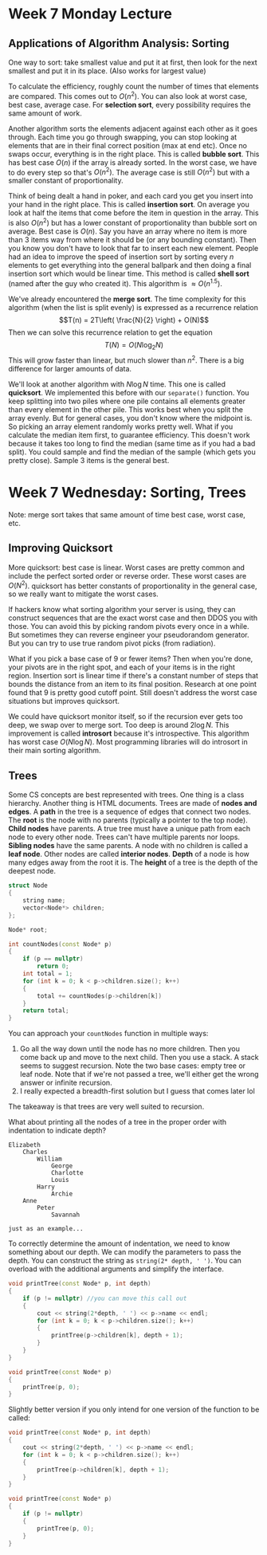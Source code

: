 # Week 7 Monday Lecture

## Applications of Algorithm Analysis: Sorting

One way to sort: take smallest value and put it at first, then look for the next smallest and put it in its place. (Also works for largest value)

To calculate the efficiency, roughly count the number of times that elements are compared. This comes out to $O(n^2)$. You can also look at worst case, best case, average case. For **selection sort**, every possibility requires the same amount of work.

Another algorithm sorts the elements adjacent against each other as it goes through. Each time you go through swapping, you can stop looking at elements that are in their final correct position (max at end etc). Once no swaps occur, everything is in the right place. This is called **bubble sort**. This has best case $O(n)$ if the array is already sorted. In the worst case, we have to do every step so that's $O(n^2)$. The average case is still $O(n^2)$ but with a smaller constant of proportionality.

Think of being dealt a hand in poker, and each card you get you insert into your hand in the right place. This is called **insertion sort**. On average you look at half the items that come before the item in question in the array. This is also $O(n^2)$ but has a lower constant of proportionality than bubble sort on average. Best case is $O(n)$. Say you have an array where no item is more than 3 items way from where it should be (or any bounding constant). Then you know you don't have to look that far to insert each new element. People had an idea to improve the speed of insertion sort by sorting every $n$ elements to get everything into the general ballpark and then doing a final insertion sort which would be linear time. This method is called **shell sort** (named after the guy who created it). This algorithm is $\approx O(n^{1.5})$.

We've already encountered the **merge sort**. The time complexity for this algorithm (when the list is split evenly) is expressed as a recurrence relation 
$$T(n) = 2T\left( \frac{N}{2} \right) + O(N)$$
Then we can solve this recurrence relation to get the equation
$$T(N) = O(N\log_2 N)$$
This will grow faster than linear, but much slower than $n^2$. There is a big difference for larger amounts of data. 

We'll look at another algorithm with $N\log N$ time. This one is called **quicksort**. We implemented this before with our `separate()` function. You keep splitting into two piles where one pile contains all elements greater than every element in the other pile. This works best when you split the array evenly. But for general cases, you don't know where the midpoint is. So picking an array element randomly works pretty well. What if you calculate the median item first, to guarantee efficiency. This doesn't work because it takes too long to find the median (same time as if you had a bad split). You could sample and find the median of the sample (which gets you pretty close). Sample 3 items is the general best.

# Week 7 Wednesday: Sorting, Trees

Note: merge sort takes that same amount of time best case, worst case, etc. 

## Improving Quicksort

More quicksort: best case is linear. Worst cases are pretty common and include the perfect sorted order or reverse order. These worst cases are $O(N^2)$. quicksort has better constants of proportionality in the general case, so we really want to mitigate the worst cases.

If hackers know what sorting algorithm your server is using, they can construct sequences that are the exact worst case and then DDOS you with those. You can avoid this by picking random pivots every once in a while. But sometimes they can reverse engineer your pseudorandom generator. But you can try to use true random pivot picks (from radiation).

What if you pick a base case of 9 or fewer items? Then when you're done, your pivots are in the right spot, and each of your items is in the right region. Insertion sort is linear time if there's a constant number of steps that bounds the distance from an item to its final position. Research at one point found that 9 is pretty good cutoff point. Still doesn't address the worst case situations but improves quicksort.

We could have quicksort monitor itself, so if the recursion ever gets too deep, we swap over to merge sort. Too deep is around $2\log N$. This improvement is called **introsort** because it's introspective. This algorithm has worst case $O(N\log N)$. Most programming libraries will do introsort in their main sorting algorithm.

## Trees

Some CS concepts are best represented with trees. One thing is a class hierarchy. Another thing is HTML documents. Trees are made of **nodes and edges**. A **path** in the tree is a sequence of edges that connect two nodes. The **root** is the node with no parents (typically a pointer to the top node). **Child nodes** have parents. A true tree must have a unique path from each node to every other node. Trees can't have multiple parents nor loops. **Sibling nodes** have the same parents. A node with no children is called a **leaf node**. Other nodes are called **interior nodes**. **Depth** of a node is how many edges away from the root it is. The **height** of a tree is the depth of the deepest node.

```cpp
struct Node
{
    string name;
    vector<Node*> children;
};

Node* root;

int countNodes(const Node* p)
{
    if (p == nullptr)
        return 0;
    int total = 1;
    for (int k = 0; k < p->children.size(); k++)
    {
        total += countNodes(p->children[k])
    }
    return total;
}
```

You can approach your `countNodes` function in multiple ways:
1. Go all the way down until the node has no more children. Then you come back up and move to the next child. Then you use a stack. A stack seems to suggest recursion. Note the two base cases: empty tree or leaf node. Note that if we're not passed a tree, we'll either get the wrong answer or infinite recursion.
2. I really expected a breadth-first solution but I guess that comes later lol

The takeaway is that trees are very well suited to recursion.

What about printing all the nodes of a tree in the proper order with indentation to indicate depth?

```
Elizabeth
    Charles
        William
            George
            Charlotte
            Louis
        Harry
            Archie
    Anne
        Peter
            Savannah

just as an example...
```

To correctly determine the amount of indentation, we need to know something about our depth. We can modify the parameters to pass the depth. You can construct the string as `string(2* depth, ' ')`. You can overload with the additional arguments and simplify the interface. 

```cpp
void printTree(const Node* p, int depth)
{
    if (p != nullptr) //you can move this call out
    {
        cout << string(2*depth, ' ') << p->name << endl;
        for (int k = 0; k < p->children.size(); k++)
        {
            printTree(p->children[k], depth + 1);
        }
    }
}

void printTree(const Node* p)
{
    printTree(p, 0);
}
```

Slightly better version if you only intend for one version of the function to be called:

```cpp
void printTree(const Node* p, int depth)
{
    cout << string(2*depth, ' ') << p->name << endl;
    for (int k = 0; k < p->children.size(); k++)
    {
        printTree(p->children[k], depth + 1);
    }
}

void printTree(const Node* p)
{
    if (p != nullptr)
    {
        printTree(p, 0);
    }
}
```